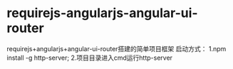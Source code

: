 # requirejs-angularjs-angular-ui-router
requirejs+angularjs+angular-ui-router搭建的简单项目框架
启动方式：
    1.npm install -g http-server;
    2.项目目录进入cmd运行http-server
